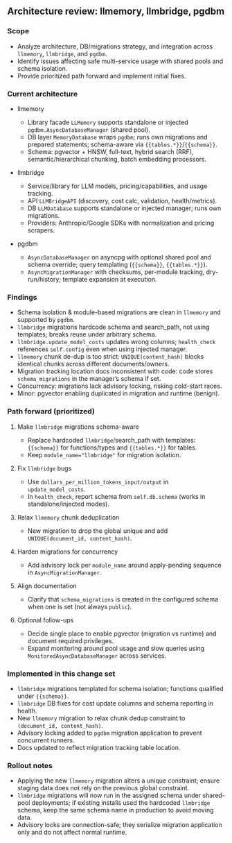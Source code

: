 ## Architecture review: llmemory, llmbridge, pgdbm

### Scope
- Analyze architecture, DB/migrations strategy, and integration across `llmemory`, `llmbridge`, and `pgdbm`.
- Identify issues affecting safe multi-service usage with shared pools and schema isolation.
- Provide prioritized path forward and implement initial fixes.

### Current architecture
- llmemory
  - Library facade `LLMemory` supports standalone or injected `pgdbm.AsyncDatabaseManager` (shared pool).
  - DB layer `MemoryDatabase` wraps `pgdbm`; runs own migrations and prepared statements; schema-aware via `{{tables.*}}`/`{{schema}}`.
  - Schema: pgvector + HNSW, full-text, hybrid search (RRF), semantic/hierarchical chunking, batch embedding processors.

- llmbridge
  - Service/library for LLM models, pricing/capabilities, and usage tracking.
  - API `LLMBridgeAPI` (discovery, cost calc, validation, health/metrics).
  - DB `LLMDatabase` supports standalone or injected manager; runs own migrations.
  - Providers: Anthropic/Google SDKs with normalization and pricing scrapers.

- pgdbm
  - `AsyncDatabaseManager` on asyncpg with optional shared pool and schema override; query templating (`{{schema}}`, `{{tables.*}}`).
  - `AsyncMigrationManager` with checksums, per-module tracking, dry-run/history; template expansion at execution.

### Findings
- Schema isolation & module-based migrations are clean in `llmemory` and supported by `pgdbm`.
- `llmbridge` migrations hardcode schema and search_path, not using templates; breaks reuse under arbitrary schema.
- `llmbridge.update_model_costs` updates wrong columns; `health_check` references `self.config` even when using injected manager.
- `llmemory` chunk de-dup is too strict: `UNIQUE(content_hash)` blocks identical chunks across different documents/owners.
- Migration tracking location docs inconsistent with code: code stores `schema_migrations` in the manager’s schema if set.
- Concurrency: migrations lack advisory locking, risking cold-start races.
- Minor: pgvector enabling duplicated in migration and runtime (benign).

### Path forward (prioritized)
1) Make `llmbridge` migrations schema-aware
   - Replace hardcoded `llmbridge`/search_path with templates: `{{schema}}` for functions/types and `{{tables.*}}` for tables.
   - Keep `module_name="llmbridge"` for migration isolation.

2) Fix `llmbridge` bugs
   - Use `dollars_per_million_tokens_input/output` in `update_model_costs`.
   - In `health_check`, report schema from `self.db.schema` (works in standalone/injected modes).

3) Relax `llmemory` chunk deduplication
   - New migration to drop the global unique and add `UNIQUE(document_id, content_hash)`.

4) Harden migrations for concurrency
   - Add advisory lock per `module_name` around apply-pending sequence in `AsyncMigrationManager`.

5) Align documentation
   - Clarify that `schema_migrations` is created in the configured schema when one is set (not always `public`).

6) Optional follow-ups
   - Decide single place to enable pgvector (migration vs runtime) and document required privileges.
   - Expand monitoring around pool usage and slow queries using `MonitoredAsyncDatabaseManager` across services.

### Implemented in this change set
- `llmbridge` migrations templated for schema isolation; functions qualified under `{{schema}}`.
- `llmbridge` DB fixes for cost update columns and schema reporting in health.
- New `llmemory` migration to relax chunk dedup constraint to `(document_id, content_hash)`.
- Advisory locking added to `pgdbm` migration application to prevent concurrent runners.
- Docs updated to reflect migration tracking table location.

### Rollout notes
- Applying the new `llmemory` migration alters a unique constraint; ensure staging data does not rely on the previous global constraint.
- `llmbridge` migrations will now run in the assigned schema under shared-pool deployments; if existing installs used the hardcoded `llmbridge` schema, keep the same schema name in production to avoid moving data.
- Advisory locks are connection-safe; they serialize migration application only and do not affect normal runtime.


